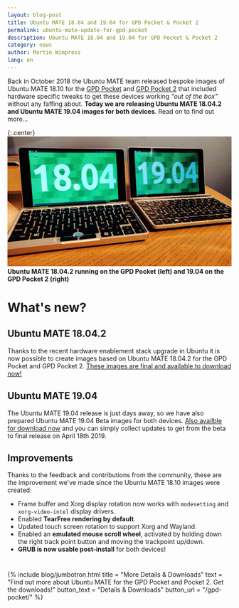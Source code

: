 ```yaml
---
layout: blog-post
title: Ubuntu MATE 18.04 and 19.04 for GPD Pocket & Pocket 2
permalink: ubuntu-mate-update-for-gpd-pocket
description: Ubuntu MATE 18.04 and 19.04 for GPD Pocket & Pocket 2
category: news
author: Martin Wimpress
lang: en
---
```


Back in October 2018 the Ubuntu MATE team released bespoke images of Ubuntu
MATE 18.10 for the [GPD Pocket](https://gpd.hk/gpdpocket) and
[GPD Pocket 2](https://gpd.hk/gpdpocket2) that included hardware specific
tweaks to get these devices working *"out of the box"* without any faffing
about. **Today we are releasing Ubuntu MATE 18.04.2 and Ubuntu MATE 19.04
images for both devices**. Read on to find out more...

{:.center}
![Ubuntu MATE 18.04.2 running on the GPD Pocket (left) and 19.04 on the GPD Pocket 2 (right)](/images/blog/gpd-pockets-news.jpg)
**Ubuntu MATE 18.04.2 running on the GPD Pocket (left) and 19.04 on the GPD Pocket 2 (right)**

# What's new?

## Ubuntu MATE 18.04.2

Thanks to the recent hardware enablement stack upgrade in Ubuntu it is now
possible to create images based on Ubuntu MATE 18.04.2 for the GPD Pocket and
GPD Pocket 2. [These images are final and available to download now!](https://ubuntu-mate.org/download/)

## Ubuntu MATE 19.04

The Ubuntu MATE 19.04 release is just days away, so we have also prepared
Ubuntu MATE 19.04 Beta images for both devices. [Also availble for download now](https://ubuntu-mate.org/download/)
and you can simply collect updates to get from the beta to final release on
April 18th 2019.

## Improvements

Thanks to the feedback and contributions from the community, these are the
improvement we've made since the Ubuntu MATE 18.10 images were created:

  * Frame buffer and Xorg display rotation now works with `modesetting` and `xorg-video-intel` display drivers.
  * Enabled **TearFree rendering by default**.
  * Updated touch screen rotation to support Xorg and Wayland.
  * Enabled an **emulated mouse scroll wheel**, activated by holding down the right track point button and moving the trackpoint up/down.
  * **GRUB is now usable post-install** for both devices!

<div class="bs-component">
  <div class="jumbotron">
    <h1></h1>
      <p></p>
      <a href="" class="btn btn-primary btn-lg"></a>
      </p>
    </div>
</div>

{% include blog/jumbotron.html
    title = "More Details & Downloads"
    text = "Find out more about Ubuntu MATE for the GPD Pocket and Pocket 2. Get the downloads!"
    button_text = "Details & Downloads"
    button_url = "/gpd-pocket/"
%}
